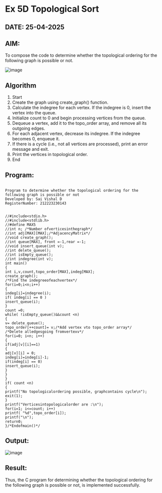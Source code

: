 # Ex 5D Topological Sort
## DATE: 25-04-2025
## AIM:
To compose the code to determine whether the topological ordering for the following graph is possible or not.

![image](https://github.com/user-attachments/assets/c74a7111-9b59-475c-aad4-9baf23d50ec0)


## Algorithm
1. Start
2. Create the graph using create_graph() function.
3. Calculate the indegree for each vertex. If the indegree is 0, insert the vertex into the queue.
4. Initialize count to 0 and begin processing vertices from the queue.
5. Dequeue a vertex, add it to the topo_order array, and remove all its outgoing edges.
6. For each adjacent vertex, decrease its indegree. If the indegree becomes 0, enqueue it.
7. If there is a cycle (i.e., not all vertices are processed), print an error message and exit.
8. Print the vertices in topological order.
9. End

## Program:
```

Program to determine whether the topological ordering for the following graph is possible or not
Developed by: Sai Vishal D
RegisterNumber: 212223230143


//#include<stdio.h>
//#include<stdlib.h>
//#define MAX5
//int n; /*Number ofverticesinthegraph*/
//int adj[MAX][MAX];/*AdjacencyMatrix*/
//void create_graph();
//int queue[MAX], front =-1,rear =-1;
//void insert_queue(int v);
//int delete_queue();
//int isEmpty_queue();
//int indegree(int v); 
int main()
{
int i,v,count,topo_order[MAX],indeg[MAX]; 
create_graph();
/*Find the indegreeofeachvertex*/ 
for(i=0;i<n;i++)
{
indeg[i]=indegree(i); 
if( indeg[i] == 0 )
insert_queue(i);
}
count =0;
while( !isEmpty_queue()&&count <n)
{
v= delete_queue();
topo_order[++count]= v;/*Add vertex vto topo_order array*/
/*Delete alledgesgoing fromvertexv*/ 
for(i=0; i<n; i++)
{
if(adj[v][i]==1)
{
adj[v][i] = 0; 
indeg[i]=indeg[i]-1; 
if(indeg[i] == 0)
insert_queue(i);
}
}
}
if( count <n)
{
printf("No topologicalordering possible, graphcontains cycle\n"); 
exit(1);
}
printf("Verticesintopologicalorder are :\n"); 
for(i=1; i<=count; i++)
printf( "%d",topo_order[i]); 
printf("\n");
return0;
}/*Endofmain()*/
```

## Output:

![image](https://github.com/user-attachments/assets/0b342f2c-4525-4cc4-b484-5fc8836ba00c)


## Result:
Thus, the C program for determining whether the topological ordering for the following graph is possible or not, is implemented successfully.
